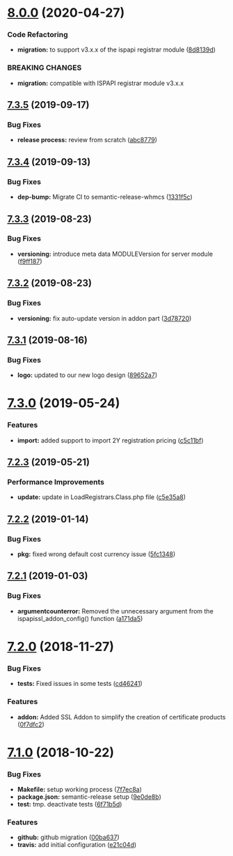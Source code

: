 # [8.0.0](https://github.com/hexonet/whmcs-ispapi-ssl/compare/v7.3.5...v8.0.0) (2020-04-27)


### Code Refactoring

* **migration:** to support v3.x.x of the ispapi registrar module ([8d8139d](https://github.com/hexonet/whmcs-ispapi-ssl/commit/8d8139ddb9129099c1247fe5b8026f261896ad04))


### BREAKING CHANGES

* **migration:** compatible with ISPAPI registrar module v3.x.x

## [7.3.5](https://github.com/hexonet/whmcs-ispapi-ssl/compare/v7.3.4...v7.3.5) (2019-09-17)


### Bug Fixes

* **release process:** review from scratch ([abc8779](https://github.com/hexonet/whmcs-ispapi-ssl/commit/abc8779))

## [7.3.4](https://github.com/hexonet/whmcs-ispapi-ssl/compare/v7.3.3...v7.3.4) (2019-09-13)


### Bug Fixes

* **dep-bump:** Migrate CI to semantic-release-whmcs ([1331f5c](https://github.com/hexonet/whmcs-ispapi-ssl/commit/1331f5c))

## [7.3.3](https://github.com/hexonet/whmcs-ispapi-ssl/compare/v7.3.2...v7.3.3) (2019-08-23)


### Bug Fixes

* **versioning:** introduce meta data MODULEVersion for server module ([f9ff187](https://github.com/hexonet/whmcs-ispapi-ssl/commit/f9ff187))

## [7.3.2](https://github.com/hexonet/whmcs-ispapi-ssl/compare/v7.3.1...v7.3.2) (2019-08-23)


### Bug Fixes

* **versioning:** fix auto-update version in addon part ([3d78720](https://github.com/hexonet/whmcs-ispapi-ssl/commit/3d78720))

## [7.3.1](https://github.com/hexonet/whmcs-ispapi-ssl/compare/v7.3.0...v7.3.1) (2019-08-16)


### Bug Fixes

* **logo:** updated to our new logo design ([89652a7](https://github.com/hexonet/whmcs-ispapi-ssl/commit/89652a7))

# [7.3.0](https://github.com/hexonet/whmcs-ispapi-ssl/compare/v7.2.3...v7.3.0) (2019-05-24)


### Features

* **import:** added support to import 2Y registration pricing ([c5c11bf](https://github.com/hexonet/whmcs-ispapi-ssl/commit/c5c11bf))

## [7.2.3](https://github.com/hexonet/whmcs-ispapi-ssl/compare/v7.2.2...v7.2.3) (2019-05-21)


### Performance Improvements

* **update:** update in LoadRegistrars.Class.php file ([c5e35a8](https://github.com/hexonet/whmcs-ispapi-ssl/commit/c5e35a8))

## [7.2.2](https://github.com/hexonet/whmcs-ispapi-ssl/compare/v7.2.1...v7.2.2) (2019-01-14)


### Bug Fixes

* **pkg:** fixed wrong default cost currency issue ([5fc1348](https://github.com/hexonet/whmcs-ispapi-ssl/commit/5fc1348))

## [7.2.1](https://github.com/hexonet/whmcs-ispapi-ssl/compare/v7.2.0...v7.2.1) (2019-01-03)


### Bug Fixes

* **argumentcounterror:** Removed the unnecessary argument from the ispapissl_addon_config() function ([a171da5](https://github.com/hexonet/whmcs-ispapi-ssl/commit/a171da5))

# [7.2.0](https://github.com/hexonet/whmcs-ispapi-ssl/compare/v7.1.0...v7.2.0) (2018-11-27)


### Bug Fixes

* **tests:** Fixed issues in some tests ([cd46241](https://github.com/hexonet/whmcs-ispapi-ssl/commit/cd46241))


### Features

* **addon:** Added SSL Addon to simplify the creation of certificate products ([0f7dfc2](https://github.com/hexonet/whmcs-ispapi-ssl/commit/0f7dfc2))

# [7.1.0](https://github.com/hexonet/whmcs-ispapi-ssl/compare/v7.0.0...v7.1.0) (2018-10-22)


### Bug Fixes

* **Makefile:** setup working process ([7f7ec8a](https://github.com/hexonet/whmcs-ispapi-ssl/commit/7f7ec8a))
* **package.json:** semantic-release setup ([9e0de8b](https://github.com/hexonet/whmcs-ispapi-ssl/commit/9e0de8b))
* **test:** tmp. deactivate tests ([6f71b5d](https://github.com/hexonet/whmcs-ispapi-ssl/commit/6f71b5d))


### Features

* **github:** github migration ([00ba637](https://github.com/hexonet/whmcs-ispapi-ssl/commit/00ba637))
* **travis:** add initial configuration ([e21c04d](https://github.com/hexonet/whmcs-ispapi-ssl/commit/e21c04d))
